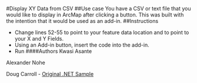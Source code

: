 #Display XY Data from CSV
##Use case
You have a CSV or text file that you would like to display in ArcMap after clicking a button.  This was built with the intention that it would be used as an add-in.
##Instructions
* Change lines 52-55 to point to your feature data location and to point to your X and Y Fields.
* Using an Add-in button, insert the code into the add-in.
* Run
####Authors
Kwasi Asante

Alexander Nohe

Doug Carroll - [Original .NET Sample](https://github.com/Esri/developer-support/tree/master/arcobjects-net/display-XY-data-from-CSV)
